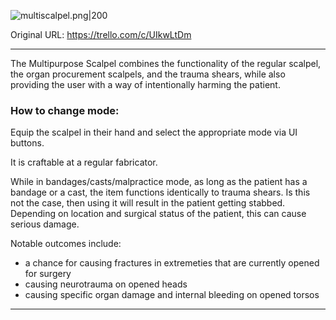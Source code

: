 ![multiscalpel.png\|200](/Items/Multipurpose%20Scalpel%20-%20Attachments/6718845db30472d958dd7e8c.png)

Original URL: https://trello.com/c/UIkwLtDm

---

The Multipurpose Scalpel combines the functionality of the regular scalpel, the organ procurement scalpels, and the trauma shears, while also providing the user with a way of intentionally harming the patient.

### How to change mode:

Equip the scalpel in their hand and select the appropriate mode via UI buttons.

It is craftable at a regular fabricator.

While in bandages/casts/malpractice mode, as long as the patient has a bandage or a cast, the item functions identically to trauma shears.
Is this not the case, then using it will result in the patient getting stabbed. Depending on location and surgical status of the patient, this can cause serious damage.

Notable outcomes include:

- a chance for causing fractures in extremeties that are currently opened for surgery
- causing neurotrauma on opened heads
- causing specific organ damage and internal bleeding on opened torsos

---

